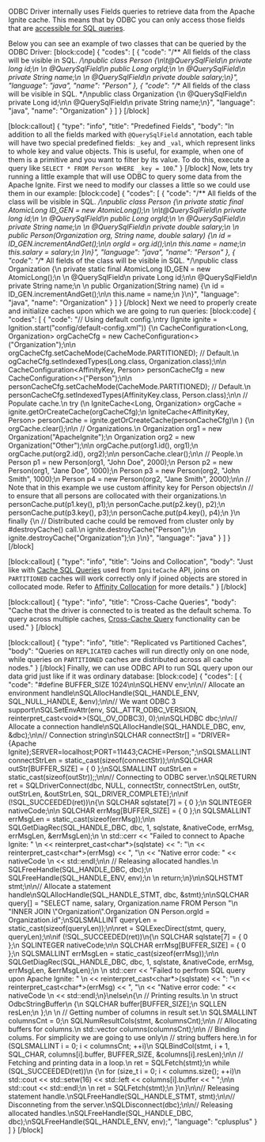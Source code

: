 ODBC Driver internally uses Fields queries to retrieve data from the Apache Ignite cache. This means that by ODBC you can only access those fields that are [accessible for SQL queries](/docs/sql-queries#section-making-fields-visible-for-sql-queries).

Below you can see an example of two classes that can be queried by the ODBC Driver:
[block:code]
{
  "codes": [
    {
      "code": "/** All fields of the class will be visible in SQL. */\npublic class Person {\n\t@QuerySqlField\n  private long id;\n  \n  @QuerySqlField\n  public Long orgId;\n  \n  @QuerySqlField\n  private String name;\n  \n  @QuerySqlField\n  private double salary;\n}",
      "language": "java",
      "name": "Person"
    },
    {
      "code": "/** All fields of the class will be visible in SQL. */\npublic class Organization {\n  @QuerySqlField\n  private Long id;\n\n  @QuerySqlField\n  private String name;\n}",
      "language": "java",
      "name": "Organization"
    }
  ]
}
[/block]

[block:callout]
{
  "type": "info",
  "title": "Predefined Fields",
  "body": "In addition to all the fields marked with `@QuerySqlField` annotation, each table will have two special predefined fields: `_key` and `_val`, which represent links to whole key and value objects. This is useful, for example, when one of them is a primitive and you want to filter by its value. To do this, execute a query like `SELECT * FROM Person WHERE _key = 100`."
}
[/block]
Now, lets try running a little example that will use ODBC to query some data from the Apache Ignite. First we need to modify our classes a little so we could use them in our example:
[block:code]
{
  "codes": [
    {
      "code": "/** All fields of the class will be visible in SQL. */\npublic class Person {\n  private static final AtomicLong ID_GEN = new AtomicLong();\n  \n\t@QuerySqlField\n  private long id;\n  \n  @QuerySqlField\n  public Long orgId;\n  \n  @QuerySqlField\n  private String name;\n  \n  @QuerySqlField\n  private double salary;\n  \n  public Person(Organization org, String name, double salary) {\n    id = ID_GEN.incrementAndGet();\n\n    orgId = org.id();\n\n    this.name = name;\n    this.salary = salary;\n  }\n}",
      "language": "java",
      "name": "Person"
    },
    {
      "code": "/** All fields of the class will be visible in SQL. */\npublic class Organization {\n  private static final AtomicLong ID_GEN = new AtomicLong();\n  \n  @QuerySqlField\n  private Long id;\n\n  @QuerySqlField\n  private String name;\n  \n  public Organization(String name) {\n    id = ID_GEN.incrementAndGet();\n\n    this.name = name;\n  }\n}",
      "language": "java",
      "name": "Organization"
    }
  ]
}
[/block]
Next we need to properly create and initialize caches upon which we are going to run queries:
[block:code]
{
  "codes": [
    {
      "code": "// Using default config.\ntry (Ignite ignite = Ignition.start(\"config/default-config.xml\")) {\n  CacheConfiguration<Long, Organization> orgCacheCfg = new CacheConfiguration<>(\"Organization\");\n\n  orgCacheCfg.setCacheMode(CacheMode.PARTITIONED); // Default.\n  ogCacheCfg.setIndexedTypes(Long.class, Organization.class);\n\n  CacheConfiguration<AffinityKey<Long>, Person> personCacheCfg = new CacheConfiguration<>(\"Person\");\n\n  personCacheCfg.setCacheMode(CacheMode.PARTITIONED); // Default.\n  personCacheCfg.setIndexedTypes(AffinityKey.class, Person.class);\n\n  // Populate cache.\n  try (\n    IgniteCache<Long, Organization> orgCache = ignite.getOrCreateCache(orgCacheCfg);\n    IgniteCache<AffinityKey<Long>, Person> personCache = ignite.getOrCreateCache(personCacheCfg)\n  ) {\n    orgCache.clear();\n\n    // Organizations.\n    Organization org1 = new Organization(\"ApacheIgnite\");\n    Organization org2 = new Organization(\"Other\");\n\n    orgCache.put(org1.id(), org1);\n    orgCache.put(org2.id(), org2);\n\n    personCache.clear();\n\n    // People.\n    Person p1 = new Person(org1, \"John Doe\", 2000);\n    Person p2 = new Person(org1, \"Jane Doe\", 1000);\n    Person p3 = new Person(org2, \"John Smith\", 1000);\n    Person p4 = new Person(org2, \"Jane Smith\", 2000);\n\n    // Note that in this example we use custom affinity key for Person objects\n    // to ensure that all persons are collocated with their organizations.\n    personCache.put(p1.key(), p1);\n    personCache.put(p2.key(), p2);\n    personCache.put(p3.key(), p3);\n    personCache.put(p4.key(), p4);\n  }\n  finally {\n    // Distributed cache could be removed from cluster only by #destroyCache() call.\n    ignite.destroyCache(\"Person\");\n    ignite.destroyCache(\"Organization\");\n  }\n}",
      "language": "java"
    }
  ]
}
[/block]

[block:callout]
{
  "type": "info",
  "title": "Joins and Collocation",
  "body": "Just like with [Cache SQL Queries](doc:cache-queries) used from `IgniteCache` API, joins on `PARTITIONED` caches will work correctly only if joined objects are stored in collocated mode. Refer to [Affinity Collocation](/docs/affinity-collocation#collocate-data-with-data) for more details."
}
[/block]

[block:callout]
{
  "type": "info",
  "title": "Cross-Cache Queries",
  "body": "Cache that the driver is connected to is treated as the default schema. To query across multiple caches, [Cross-Cache Query](/docs/cache-queries#cross-cache-queries) functionality can be used."
}
[/block]

[block:callout]
{
  "type": "info",
  "title": "Replicated vs Partitioned Caches",
  "body": "Queries on `REPLICATED` caches will run directly only on one node, while queries on `PARTITIONED` caches are distributed across all cache nodes."
}
[/block]
Finally, we can use ODBC API to run SQL query upon our data grid just like if it was ordinary database:
[block:code]
{
  "codes": [
    {
      "code": "#define BUFFER_SIZE 1024\n\nSQLHENV env;\n\n// Allocate an environment handle\nSQLAllocHandle(SQL_HANDLE_ENV, SQL_NULL_HANDLE, &env);\n\n// We want ODBC 3 support\nSQLSetEnvAttr(env, SQL_ATTR_ODBC_VERSION, reinterpret_cast<void*>(SQL_OV_ODBC3), 0);\n\nSQLHDBC dbc;\n\n// Allocate a connection handle\nSQLAllocHandle(SQL_HANDLE_DBC, env, &dbc);\n\n// Connection string\nSQLCHAR connectStr[] = \"DRIVER={Apache Ignite};SERVER=localhost;PORT=11443;CACHE=Person;\";\nSQLSMALLINT connectStrLen = static_cast<SQLSMALLINT>(sizeof(connectStr));\n\nSQLCHAR outStr[BUFFER_SIZE] = { 0 };\nSQLSMALLINT outStrLen = static_cast<SQLSMALLINT>(sizeof(outStr));;\n\n// Connecting to ODBC server.\nSQLRETURN ret = SQLDriverConnect(dbc, NULL, connectStr, connectStrLen, outStr, outStrLen, &outStrLen, SQL_DRIVER_COMPLETE);\n\nif (!SQL_SUCCEEDED(ret))\n{\n  SQLCHAR sqlstate[7] = { 0 };\n  SQLINTEGER nativeCode;\n\n  SQLCHAR errMsg[BUFFER_SIZE] = { 0 };\n  SQLSMALLINT errMsgLen = static_cast<SQLSMALLINT>(sizeof(errMsg));\n\n  SQLGetDiagRec(SQL_HANDLE_DBC, dbc, 1, sqlstate, &nativeCode, errMsg, errMsgLen, &errMsgLen);\n  \n  std::cerr << \"Failed to connect to Apache Ignite: \" \n            << reinterpret_cast<char*>(sqlstate) << \": \"\n            << reinterpret_cast<char*>(errMsg) << \", \"\n            << \"Native error code: \" << nativeCode \n            << std::endl;\n\n  // Releasing allocated handles.\n  SQLFreeHandle(SQL_HANDLE_DBC, dbc);\n  SQLFreeHandle(SQL_HANDLE_ENV, env);\n  \n  return;\n}\n\nSQLHSTMT stmt;\n\n// Allocate a statement handle\nSQLAllocHandle(SQL_HANDLE_STMT, dbc, &stmt);\n\nSQLCHAR query[] = \"SELECT name, salary, Organization.name FROM Person \"\n  \"INNER JOIN \\\"Organization\\\".Organization ON Person.orgId = Organization.id\";\nSQLSMALLINT queryLen = static_cast<SQLSMALLINT>(sizeof(queryLen));\n\nret = SQLExecDirect(stmt, query, queryLen);\n\nif (!SQL_SUCCEEDED(ret))\n{\n  SQLCHAR sqlstate[7] = { 0 };\n  SQLINTEGER nativeCode;\n\n  SQLCHAR errMsg[BUFFER_SIZE] = { 0 };\n  SQLSMALLINT errMsgLen = static_cast<SQLSMALLINT>(sizeof(errMsg));\n\n  SQLGetDiagRec(SQL_HANDLE_DBC, dbc, 1, sqlstate, &nativeCode, errMsg, errMsgLen, &errMsgLen);\n  \n  std::cerr << \"Failed to perfrom SQL query upon Apache Ignite: \" \n            << reinterpret_cast<char*>(sqlstate) << \": \"\n            << reinterpret_cast<char*>(errMsg) << \", \"\n            << \"Native error code: \" << nativeCode \n            << std::endl;\n}\nelse\n{\n  // Printing results.\n  \n  struct OdbcStringBuffer\n  {\n    SQLCHAR buffer[BUFFER_SIZE];\n    SQLLEN resLen;\n  };\n  \n  // Getting number of columns in result set.\n  SQLSMALLINT columnsCnt = 0;\n  SQLNumResultCols(stmt, &columnsCnt);\n\n  // Allocating buffers for columns.\n  std::vector<OdbcStringBuffer> columns(columnsCnt);\n\n  // Binding colums. For simplicity we are going to use only\n  // string buffers here.\n  for (SQLSMALLINT i = 0; i < columnsCnt; ++i)\n    SQLBindCol(stmt, i + 1, SQL_CHAR, columns[i].buffer, BUFFER_SIZE, &columns[i].resLen);\n\n  // Fetching and printing data in a loop.\n  ret = SQLFetch(stmt);\n  while (SQL_SUCCEEDED(ret))\n  {\n    for (size_t i = 0; i < columns.size(); ++i)\n      std::cout << std::setw(16) << std::left << columns[i].buffer << \" \";\n\n    std::cout << std::endl;\n    \n    ret = SQLFetch(stmt);\n  }\n}\n\n// Releasing statement handle.\nSQLFreeHandle(SQL_HANDLE_STMT, stmt);\n\n// Disconneting from the server.\nSQLDisconnect(dbc);\n\n// Releasing allocated handles.\nSQLFreeHandle(SQL_HANDLE_DBC, dbc);\nSQLFreeHandle(SQL_HANDLE_ENV, env);",
      "language": "cplusplus"
    }
  ]
}
[/block]